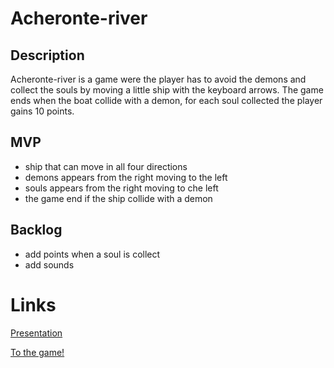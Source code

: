 # Acheronte-river

## Description

Acheronte-river is a game were the player has to avoid the demons and collect the souls by moving a little ship with the keyboard arrows.
The game ends when the boat collide with a demon, for each soul collected the player gains 10 points.

## MVP

- ship that can move in all four directions
- demons appears from the right moving to the left
- souls appears from the right moving to che left
- the game end if the ship collide with a demon

## Backlog

- add points when a soul is collect
- add sounds

# Links

[Presentation](https://docs.google.com/presentation/d/13ACLj6wkYzeGJ2GhLrOOOsDZvDb4u8UoEIsQ_w6xN6k/edit?usp=sharing)

[To the game!](https://19davide91.github.io/Game-Acheronte-River/)
